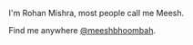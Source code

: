 I'm Rohan Mishra, most people call me Meesh.

Find me anywhere [@meeshbhoombah](https://www.google.com/search?q=meeshbhoombah&rlz=1C5CHFA_enUS789US838&oq=meeshbhoombah&aqs=chrome..69i57j69i60l4j69i65j69i60.3069j0j1&sourceid=chrome&ie=UTF-8).


